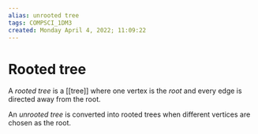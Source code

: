 ```yaml
---
alias: unrooted tree
tags: COMPSCI_1DM3
created: Monday April 4, 2022; 11:09:22 
---
```

# Rooted tree
A *rooted tree* is a [[tree]] where one vertex is the *root* and every edge is directed away from the root.

An *unrooted tree* is converted into rooted trees when different vertices are chosen as the root. 